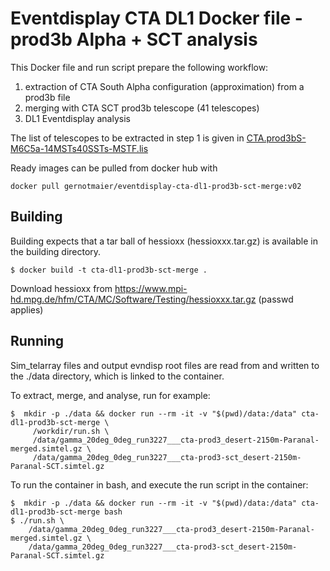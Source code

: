 # Eventdisplay CTA DL1 Docker file - prod3b Alpha + SCT analysis

This Docker file and run script prepare the following workflow:

1. extraction of CTA South Alpha configuration (approximation) from a prod3b file
2. merging with CTA SCT prod3b telescope (41 telescopes)
3. DL1 Eventdisplay analysis

The list of telescopes to be extracted in step 1 is given in [CTA.prod3bS-M6C5a-14MSTs40SSTs-MSTF.lis](CTA.prod3bS-M6C5a-14MSTs40SSTs-MSTF.lis)

Ready images can be pulled from docker hub with
```
docker pull gernotmaier/eventdisplay-cta-dl1-prod3b-sct-merge:v02
```


## Building

Building expects that a tar ball of hessioxx (hessioxxx.tar.gz) is available in the building directory.

```
$ docker build -t cta-dl1-prod3b-sct-merge .
```

Download hessioxx from https://www.mpi-hd.mpg.de/hfm/CTA/MC/Software/Testing/hessioxxx.tar.gz (passwd applies)

## Running

Sim_telarray files and output evndisp root files are read from and written to the ./data directory, which is linked to the container.

To extract, merge, and analyse, run for example:

```
$  mkdir -p ./data && docker run --rm -it -v "$(pwd)/data:/data" cta-dl1-prod3b-sct-merge \
     /workdir/run.sh \
     /data/gamma_20deg_0deg_run3227___cta-prod3_desert-2150m-Paranal-merged.simtel.gz \
     /data/gamma_20deg_0deg_run3227___cta-prod3-sct_desert-2150m-Paranal-SCT.simtel.gz
```

To run the container in bash, and execute the run script in the container:

```
$  mkdir -p ./data && docker run --rm -it -v "$(pwd)/data:/data" cta-dl1-prod3b-sct-merge bash
$ ./run.sh \
    /data/gamma_20deg_0deg_run3227___cta-prod3_desert-2150m-Paranal-merged.simtel.gz \
    /data/gamma_20deg_0deg_run3227___cta-prod3-sct_desert-2150m-Paranal-SCT.simtel.gz
```
